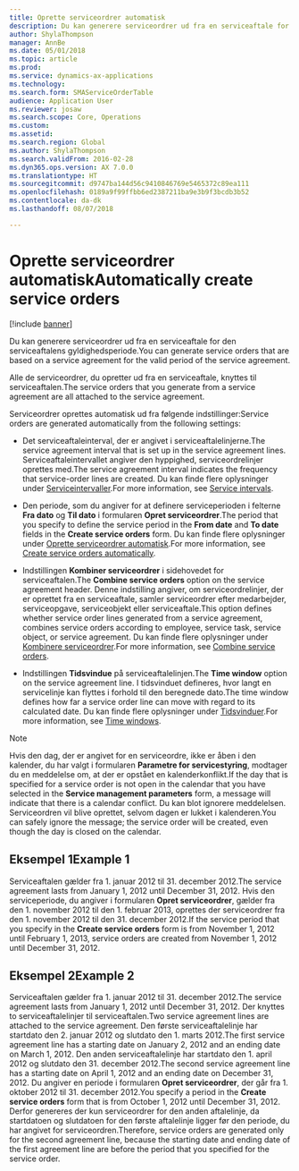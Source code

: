 ```yaml
---
title: Oprette serviceordrer automatisk
description: Du kan generere serviceordrer ud fra en serviceaftale for den serviceaftalens gyldighedsperiode.
author: ShylaThompson
manager: AnnBe
ms.date: 05/01/2018
ms.topic: article
ms.prod: 
ms.service: dynamics-ax-applications
ms.technology: 
ms.search.form: SMAServiceOrderTable
audience: Application User
ms.reviewer: josaw
ms.search.scope: Core, Operations
ms.custom: 
ms.assetid: 
ms.search.region: Global
ms.author: ShylaThompson
ms.search.validFrom: 2016-02-28
ms.dyn365.ops.version: AX 7.0.0
ms.translationtype: HT
ms.sourcegitcommit: d9747ba144d56c9410846769e5465372c89ea111
ms.openlocfilehash: 0189a9f99ffbb6ed2387211ba9e3b9f3bcdb3b52
ms.contentlocale: da-dk
ms.lasthandoff: 08/07/2018

---
```


# <a name="automatically-create-service-orders"></a><span data-ttu-id="3587f-103">Oprette serviceordrer automatisk</span><span class="sxs-lookup"><span data-stu-id="3587f-103">Automatically create service orders</span></span> 

[!include [banner](../includes/banner.md)]


<span data-ttu-id="3587f-104">Du kan generere serviceordrer ud fra en serviceaftale for den serviceaftalens gyldighedsperiode.</span><span class="sxs-lookup"><span data-stu-id="3587f-104">You can generate service orders that are based on a service agreement for the valid period of the service agreement.</span></span>

<span data-ttu-id="3587f-105">Alle de serviceordrer, du opretter ud fra en serviceaftale, knyttes til serviceaftalen.</span><span class="sxs-lookup"><span data-stu-id="3587f-105">The service orders that you generate from a service agreement are all attached to the service agreement.</span></span>

<span data-ttu-id="3587f-106">Serviceordrer oprettes automatisk ud fra følgende indstillinger:</span><span class="sxs-lookup"><span data-stu-id="3587f-106">Service orders are generated automatically from the following settings:</span></span>

  - <span data-ttu-id="3587f-107">Det serviceaftaleinterval, der er angivet i serviceaftalelinjerne.</span><span class="sxs-lookup"><span data-stu-id="3587f-107">The service agreement interval that is set up in the service agreement lines.</span></span> <span data-ttu-id="3587f-108">Serviceaftaleintervallet angiver den hyppighed, serviceordrelinjer oprettes med.</span><span class="sxs-lookup"><span data-stu-id="3587f-108">The service agreement interval indicates the frequency that service-order lines are created.</span></span> <span data-ttu-id="3587f-109">Du kan finde flere oplysninger under [Serviceintervaller](service-intervals.md).</span><span class="sxs-lookup"><span data-stu-id="3587f-109">For more information, see [Service intervals](service-intervals.md).</span></span>

  - <span data-ttu-id="3587f-110">Den periode, som du angiver for at definere serviceperioden i felterne **Fra dato** og **Til dato** i formularen **Opret serviceordrer**.</span><span class="sxs-lookup"><span data-stu-id="3587f-110">The period that you specify to define the service period in the **From date** and **To date** fields in the **Create service orders** form.</span></span> <span data-ttu-id="3587f-111">Du kan finde flere oplysninger under [Oprette serviceordrer automatisk](create-service-orders-automatically.md).</span><span class="sxs-lookup"><span data-stu-id="3587f-111">For more information, see [Create service orders automatically](create-service-orders-automatically.md).</span></span>

  - <span data-ttu-id="3587f-112">Indstillingen **Kombiner serviceordrer** i sidehovedet for serviceaftalen.</span><span class="sxs-lookup"><span data-stu-id="3587f-112">The **Combine service orders** option on the service agreement header.</span></span> <span data-ttu-id="3587f-113">Denne indstilling angiver, om serviceordrelinjer, der er oprettet fra en serviceaftale, samler serviceordrer efter medarbejder, serviceopgave, serviceobjekt eller serviceaftale.</span><span class="sxs-lookup"><span data-stu-id="3587f-113">This option defines whether service order lines generated from a service agreement, combines service orders according to employee, service task, service object, or service agreement.</span></span> <span data-ttu-id="3587f-114">Du kan finde flere oplysninger under [Kombinere serviceordrer](combine-service-orders.md).</span><span class="sxs-lookup"><span data-stu-id="3587f-114">For more information, see [Combine service orders](combine-service-orders.md).</span></span>

  - <span data-ttu-id="3587f-115">Indstillingen **Tidsvindue** på serviceaftalelinjen.</span><span class="sxs-lookup"><span data-stu-id="3587f-115">The **Time window** option on the service agreement line.</span></span> <span data-ttu-id="3587f-116">I tidsvinduet defineres, hvor langt en servicelinje kan flyttes i forhold til den beregnede dato.</span><span class="sxs-lookup"><span data-stu-id="3587f-116">The time window defines how far a service order line can move with regard to its calculated date.</span></span> <span data-ttu-id="3587f-117">Du kan finde flere oplysninger under [Tidsvinduer](time-windows.md).</span><span class="sxs-lookup"><span data-stu-id="3587f-117">For more information, see [Time windows](time-windows.md).</span></span>


> [!NOTE]
> <P><span data-ttu-id="3587f-118">Hvis den dag, der er angivet for en serviceordre, ikke er åben i den kalender, du har valgt i formularen <STRONG>Parametre for servicestyring</STRONG>, modtager du en meddelelse om, at der er opstået en kalenderkonflikt.</span><span class="sxs-lookup"><span data-stu-id="3587f-118">If the day that is specified for a service order is not open in the calendar that you have selected in the <STRONG>Service management parameters</STRONG> form, a message will indicate that there is a calendar conflict.</span></span> <span data-ttu-id="3587f-119">Du kan blot ignorere meddelelsen. Serviceordren vil blive oprettet, selvom dagen er lukket i kalenderen.</span><span class="sxs-lookup"><span data-stu-id="3587f-119">You can safely ignore the message; the service order will be created, even though the day is closed on the calendar.</span></span></P>

## <a name="example-1"></a><span data-ttu-id="3587f-120">Eksempel 1</span><span class="sxs-lookup"><span data-stu-id="3587f-120">Example 1</span></span>

<span data-ttu-id="3587f-121">Serviceaftalen gælder fra 1. januar 2012 til 31. december 2012.</span><span class="sxs-lookup"><span data-stu-id="3587f-121">The service agreement lasts from January 1, 2012 until December 31, 2012.</span></span> <span data-ttu-id="3587f-122">Hvis den serviceperiode, du angiver i formularen **Opret serviceordrer**, gælder fra den 1. november 2012 til den 1. februar 2013, oprettes der serviceordrer fra den 1. november 2012 til den 31. december 2012.</span><span class="sxs-lookup"><span data-stu-id="3587f-122">If the service period that you specify in the **Create service orders** form is from November 1, 2012 until February 1, 2013, service orders are created from November 1, 2012 until December 31, 2012.</span></span>

## <a name="example-2"></a><span data-ttu-id="3587f-123">Eksempel 2</span><span class="sxs-lookup"><span data-stu-id="3587f-123">Example 2</span></span>

<span data-ttu-id="3587f-124">Serviceaftalen gælder fra 1. januar 2012 til 31. december 2012.</span><span class="sxs-lookup"><span data-stu-id="3587f-124">The service agreement lasts from January 1, 2012 until December 31, 2012.</span></span> <span data-ttu-id="3587f-125">Der knyttes to serviceaftalelinjer til serviceaftalen.</span><span class="sxs-lookup"><span data-stu-id="3587f-125">Two service agreement lines are attached to the service agreement.</span></span> <span data-ttu-id="3587f-126">Den første serviceaftalelinje har startdato den 2. januar 2012 og slutdato den 1. marts 2012.</span><span class="sxs-lookup"><span data-stu-id="3587f-126">The first service agreement line has a starting date on January 2, 2012 and an ending date on March 1, 2012.</span></span> <span data-ttu-id="3587f-127">Den anden serviceaftalelinje har startdato den 1. april 2012 og slutdato den 31. december 2012.</span><span class="sxs-lookup"><span data-stu-id="3587f-127">The second service agreement line has a starting date on April 1, 2012 and an ending date on December 31, 2012.</span></span> <span data-ttu-id="3587f-128">Du angiver en periode i formularen **Opret serviceordrer**, der går fra 1. oktober 2012 til 31. december 2012.</span><span class="sxs-lookup"><span data-stu-id="3587f-128">You specify a period in the **Create service orders** form that is from October 1, 2012 until December 31, 2012.</span></span> <span data-ttu-id="3587f-129">Derfor genereres der kun serviceordrer for den anden aftalelinje, da startdatoen og slutdatoen for den første aftalelinje ligger før den periode, du har angivet for serviceordren.</span><span class="sxs-lookup"><span data-stu-id="3587f-129">Therefore, service orders are generated only for the second agreement line, because the starting date and ending date of the first agreement line are before the period that you specified for the service order.</span></span>

  



